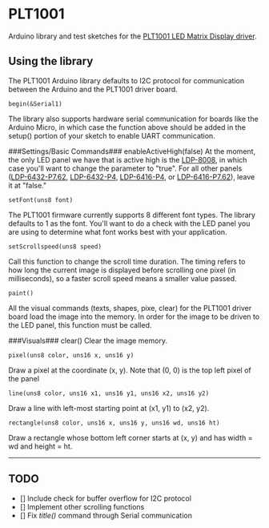 # PLT1001 #

Arduino library and test sketches for the <a href="http://www.embeddedadventures.com/led_matrix_display_driver_plt-1001v4.html">PLT1001 LED Matrix Display driver</a>.

## Using the library ##
The PLT1001 Arduino library defaults to I2C protocol for communication between the Arduino and the PLT1001 driver board. 

	begin(&Serial1)
The library also supports hardware serial communication for boards like the Arduino Micro, in which case the function above should be added in the setup() portion of your sketch to enable UART communication. 

###Settings/Basic Commands###
	enableActiveHigh(false)
At the moment, the only LED panel we have that is active high is the <a href="http://www.embeddedadventures.com/LED_matrix_display_LDP-8008.html">LDP-8008</a>, in which case you'll want to change the parameter to "true". For all other panels (<a href="http://www.embeddedadventures.com/led_matrix_display_LDP-6432-P7.62v2.html">LDP-6432-P7.62</a>, <a href="http://www.embeddedadventures.com/led_matrix_display_LDP-6432.html">LDP-6432-P4</a>, <a href="http://www.embeddedadventures.com/LED_matrix_display_LDP-6416.html"> <a href="http://www.embeddedadventures.com/LED_matrix_display_LDP-6416.html">LDP-6416-P4</a>, or <a href="http://www.embeddedadventures.com/LED_matrix_display_LDP-6416-P7.62.html">LDP-6416-P7.62</a>), leave it at "false."

	setFont(uns8 font)
The PLT1001 firmware currently supports 8 different font types. The library defaults to 1 as the font. You'll want to do a check with the LED panel you are using to determine what font works best with your application.

	setScrollspeed(uns8 speed)
Call this function to change the scroll time duration. The timing refers to how long the current image is displayed before scrolling one pixel (in milliseconds), so a faster scroll speed means a smaller value passed.

	paint()
All the visual commands (texts, shapes, pixe, clear) for the PLT1001 driver board load the image into the memory. In order for the image to be driven to the LED panel, this function must be called. 

###Visuals###
	clear()
Clear the image memory. 

	pixel(uns8 color, uns16 x, uns16 y)
Draw a pixel at the coordinate (x, y). Note that (0, 0) is the top left pixel of the panel

	line(uns8 color, uns16 x1, uns16 y1, uns16 x2, uns16 y2)
Draw a line with left-most starting point at (x1, y1) to (x2, y2).

	rectangle(uns8 color, uns16 x, uns16 y, uns16 wd, uns16 ht)
Draw a rectangle whose bottom left corner starts at (x, y) and has width = wd and height = ht.




----------
<h2>TODO</h2>

- [] Include check for buffer overflow for I2C protocol
- [] Implement other scrolling functions
- [] Fix *title()* command through Serial communication
